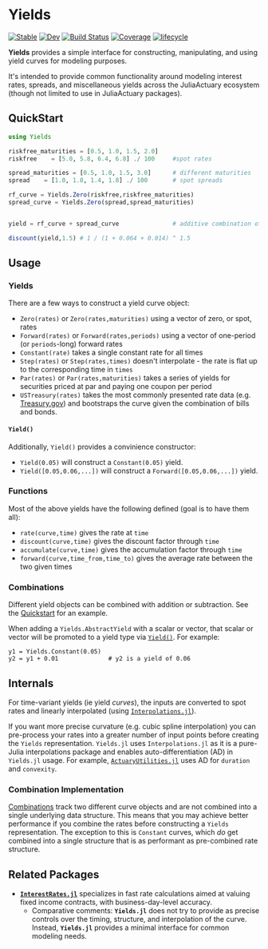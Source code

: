 # Yields

[![Stable](https://img.shields.io/badge/docs-stable-blue.svg)](https://JuliaActuary.github.io/Yields.jl/stable)
[![Dev](https://img.shields.io/badge/docs-dev-blue.svg)](https://JuliaActuary.github.io/Yields.jl/dev)
[![Build Status](https://github.com/JuliaActuary/Yields.jl/workflows/CI/badge.svg)](https://github.com/JuliaActuary/Yields.jl/actions)
[![Coverage](https://codecov.io/gh/JuliaActuary/Yields.jl/branch/master/graph/badge.svg)](https://codecov.io/gh/JuliaActuary/Yields.jl)
[![lifecycle](https://img.shields.io/badge/LifeCycle-Experimental-orange)](https://www.tidyverse.org/lifecycle/)


**Yields** provides a simple interface for constructing, manipulating, and using yield curves for modeling purposes.

It's intended to provide common functionality around modeling interest rates, spreads, and miscellaneous yields across the JuliaActuary ecosystem (though not limited to use in JuliaActuary packages).

## QuickStart

```julia
using Yields

riskfree_maturities = [0.5, 1.0, 1.5, 2.0]
riskfree    = [5.0, 5.8, 6.4, 6.8] ./ 100     #spot rates

spread_maturities = [0.5, 1.0, 1.5, 3.0]      # different maturities
spread    = [1.0, 1.8, 1.4, 1.8] ./ 100       # spot spreads

rf_curve = Yields.Zero(riskfree,riskfree_maturities)
spread_curve = Yields.Zero(spread,spread_maturities)


yield = rf_curve + spread_curve               # additive combination of the two curves

discount(yield,1.5) # 1 / (1 + 0.064 + 0.014) ^ 1.5
```

## Usage

### Yields

There are a few ways to construct a yield curve object:

- `Zero(rates)` or `Zero(rates,maturities)` using a vector of zero, or spot, rates
- `Forward(rates)` or `Forward(rates,periods)` using a vector of one-period (or `periods`-long) forward rates
- `Constant(rate)` takes a single constant rate for all times
- `Step(rates)` or `Step(rates,times)` doesn't interpolate - the rate is flat up to the corresponding time in `times`
- `Par(rates)` or `Par(rates,maturities)` takes a series of yields for securities priced at par and paying one coupon per period
- `USTreasury(rates)` takes the most commonly presented rate data (e.g. [Treasury.gov](https://www.treasury.gov/resource-center/data-chart-center/interest-rates/Pages/TextView.aspx?data=yield)) and bootstraps the curve given the combination of bills and bonds.


#### `Yield()`
Additionally, `Yield()` provides a convinience constructor:

- `Yield(0.05)` will construct a `Constant(0.05)` yield.
- `Yield([0.05,0.06,...])` will construct a `Forward([0.05,0.06,...])` yield.


### Functions

Most of the above yields have the following defined (goal is to have them all):
- `rate(curve,time)` gives the rate at `time` 
- `discount(curve,time)` gives the discount factor through `time`
- `accumulate(curve,time)` gives the accumulation factor through `time`
- `forward(curve,time_from,time_to)` gives the average rate between the two given times

### Combinations

Different yield objects can be combined with addition or subtraction. See the [Quickstart](#quickstart) for an example. 

When adding a `Yields.AbstractYield` with a scalar or vector, that scalar or vector will be promoted to a yield type via [`Yield()`](#yield). For example:

```
y1 = Yields.Constant(0.05)
y2 = y1 + 0.01              # y2 is a yield of 0.06
```

## Internals

For time-variant yields (ie yield *curves*), the inputs are converted to spot rates and linearly interpolated (using [`Interpolations.jl`](https://github.com/JuliaMath/Interpolations.jl)). 

If you want more precise curvature (e.g. cubic spline interpolation) you can pre-process your rates into a greater number of input points before creating the `Yields` representation. `Yields.jl` uses `Interpolations.jl` as it is a pure-Julia interpolations package and enables auto-differentiation (AD) in `Yields.jl` usage. For example, [`ActuaryUtilities.jl`](https://github.com/JuliaActuary/ActuaryUtilities.jl) uses AD for `duration` and `convexity`.

### Combination Implementation

[Combinations](#combinations) track two different curve objects and are not combined into a single underlying data structure. This means that you may achieve better performance if you combine the rates before constructing a `Yields` representation. The exception to this is `Constant` curves, which *do* get combined into a single structure that is as performant as pre-combined rate structure.

## Related Packages 

- [**`InterestRates.jl`**](https://github.com/felipenoris/InterestRates.jl) specializes in fast rate calculations aimed at valuing fixed income contracts, with business-day-level accuracy. 
  - Comparative comments: **`Yields.jl`** does not try to provide as precise controls over the timing, structure, and interpolation of the curve. Instead, **`Yields.jl`** provides a minimal interface for common modeling needs.
